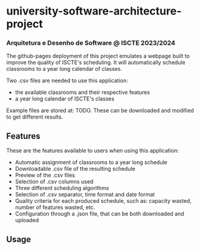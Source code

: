 # university-software-architecture-project
### Arquitetura e Desenho de Software @ ISCTE 2023/2024

The github-pages deployment of this project emulates a webpage built to improve the quality of ISCTE's scheduling.
It will automatically schedule classrooms to a year long calendar of classes.

Two .csv files are needed to use this application:
- the available classrooms and their respective features
- a year long calendar of ISCTE's classes

Example files are stored at: TODO. These can be downloaded and modified to get different results.

## Features

These are the features available to users when using this application:

- Automatic assignment of classrooms to a year long schedule
- Downloadable .csv file of the resulting schedule
- Preview of the .csv files
- Selection of .csv columns used
- Three different scheduling algorithms
- Selection of .csv separator, time format and date format
- Quality criteria for each produced schedule, such as: capacity wasted, number of features wasted, etc.
- Configuration through a .json file, that can be both downloaded and uploaded

## Usage
